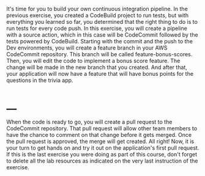 It's time for you to build your own continuous integration pipeline. In the previous exercise, you created a CodeBuild project to run tests, but with everything you learned so far, you determined that the right thing to do is to run tests for every code push. In this exercise, you will create a pipeline with a source action, which in this case will be CodeCommit followed by the tests powered by CodeBuild. Starting with the commit and the push to the Dev environments, you will create a feature branch in your AWS CodeCommit repository. This branch will be called feature-bonus-scores. Then, you will edit the code to implement a bonus score feature. The change will be made in the new branch that you created. And after that, your application will now have a feature that will have bonus points for the questions in the trivia app.
# __
When the code is ready to go, you will create a pull request to the CodeCommit repository. That pull request will allow other team members to have the chance to comment on that change before it gets merged. Once the pull request is approved, the merge will get created. All right! Now, it is your turn to get hands on and try it out on the application's first pull request. If this is the last exercise you were doing as part of this course, don't forget to delete all the lab resources as indicated on the very last instruction of the exercise.